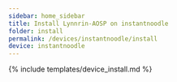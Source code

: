 ```yaml
---
sidebar: home_sidebar
title: Install Lynnrin-AOSP on instantnoodle
folder: install
permalink: /devices/instantnoodle/install
device: instantnoodle
---
```

{% include templates/device_install.md %}
